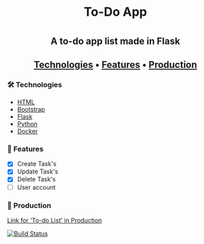 <h1 align="center"> To-Do App <h1>
<h2 align="center"> A to-do app list made in Flask <h2>

<p align="center">
  <a href="#-technologies">Technologies</a> • 
  <a href="#-features">Features</a> • 
  <a href="#-production">Production</a> 
</p>

### 🛠 Technologies

- [HTML](https://developer.mozilla.org/en-US/docs/Web/HTML)
- [Bootstrap](https://getbootstrap.com/docs/5.0/getting-started/introduction/)
- [Flask](https://flask.palletsprojects.com/en/2.2.x/)
- [Python](https://docs.python.org/3/)
- [Docker](https://docs.docker.com/)

### 🚀 Features

- [x] Create Task's
- [x] Update Task's
- [x] Delete Task's
- [ ] User account

### 🚧 Production

[Link for 'To-do List' in Production]()

[![Build Status](https://app.travis-ci.com/edurs2602/flaskTodoList.svg?branch=main)](https://app.travis-ci.com/edurs2602/flaskTodoList)
